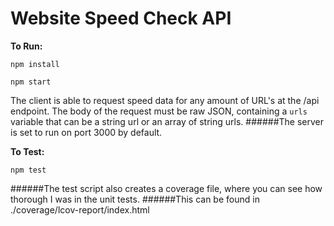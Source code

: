**Website Speed Check API**
==


**To Run:**

`npm install`

`npm start`

The client is able to request speed data for any amount of URL's at the /api endpoint. 
The body of the request must be raw JSON, containing a `urls` variable that can be a string url or an array of string urls.
######The server is set to run on port 3000 by default.

**To Test:**

`npm test`

######The test script also creates a coverage file, where you can see how thorough I was in the unit tests.
######This can be found in ./coverage/lcov-report/index.html

